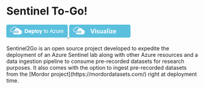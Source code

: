 # Sentinel To-Go!

<a href="https://portal.azure.com/#create/Microsoft.Template/uri/https%3A%2F%2Fraw.githubusercontent.com%2Fhunters-forge%2FBlacksmith%2Fazure%2Ftemplates%2Fazure%2FSentinel2Go%2Fazuredeploy.json" target="_blank">
    <img src="https://raw.githubusercontent.com/Azure/azure-quickstart-templates/master/1-CONTRIBUTION-GUIDE/images/deploytoazure.png"/> 
</a>

<a href="http://armviz.io/#/?load=https%3A%2F%2Fraw.githubusercontent.com%2Fhunters-forge%2FBlacksmith%2Fazure%2Ftemplates%2Fazure%2FSentinel2Go%2Fazuredeploy.json" target="_blank">
    <img src="https://raw.githubusercontent.com/Azure/azure-quickstart-templates/master/1-CONTRIBUTION-GUIDE/images/visualizebutton.png"/> 
</a>
<br/>
<br/>
Sentinel2Go is an open source project developed to expedite the deployment of  an Azure Sentinel lab along with other Azure resources and a data ingestion pipeline to consume pre-recorded datasets for research purposes. It also comes with the option to ingest pre-recorded datasets from the [Mordor project](https://mordordatasets.com/) right at deployment time.